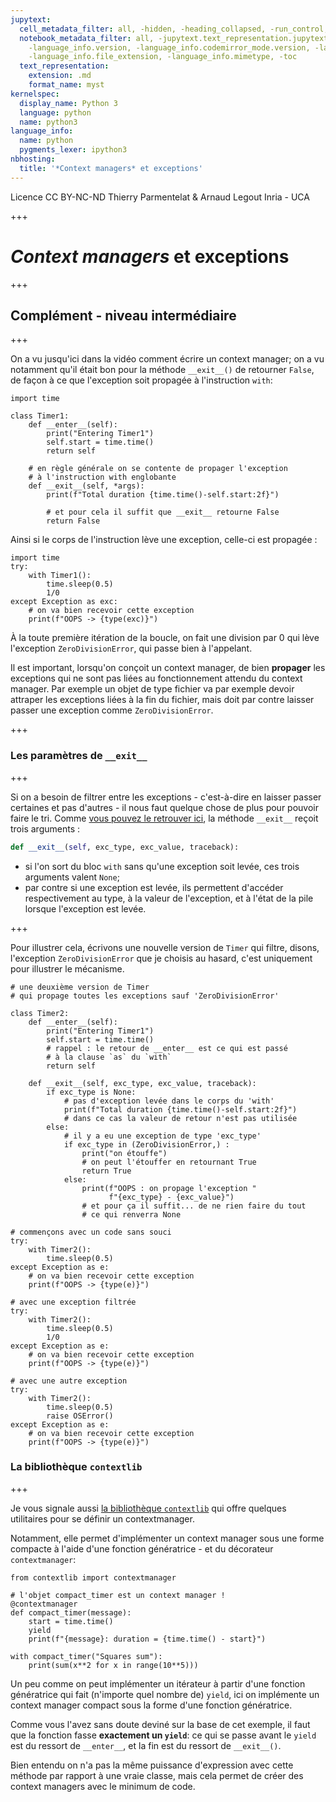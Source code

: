 ```yaml
---
jupytext:
  cell_metadata_filter: all, -hidden, -heading_collapsed, -run_control, -trusted
  notebook_metadata_filter: all, -jupytext.text_representation.jupytext_version, -jupytext.text_representation.format_version,
    -language_info.version, -language_info.codemirror_mode.version, -language_info.codemirror_mode,
    -language_info.file_extension, -language_info.mimetype, -toc
  text_representation:
    extension: .md
    format_name: myst
kernelspec:
  display_name: Python 3
  language: python
  name: python3
language_info:
  name: python
  pygments_lexer: ipython3
nbhosting:
  title: '*Context managers* et exceptions'
---
```


<div class="licence">
<span>Licence CC BY-NC-ND</span>
<span>Thierry Parmentelat &amp; Arnaud Legout</span>
<span>Inria - UCA</span>
</div>

+++

# *Context managers* et exceptions

+++

## Complément - niveau intermédiaire

+++

On a vu jusqu'ici dans la vidéo comment écrire un context manager; on a vu notamment qu'il était bon pour la méthode `__exit__()` de retourner `False`, de façon à ce que l'exception soit propagée à l'instruction `with`:

```{code-cell} ipython3
import time

class Timer1:
    def __enter__(self):
        print("Entering Timer1")
        self.start = time.time()
        return self
    
    # en règle générale on se contente de propager l'exception 
    # à l'instruction with englobante
    def __exit__(self, *args):
        print(f"Total duration {time.time()-self.start:2f}")

        # et pour cela il suffit que __exit__ retourne False
        return False
```

Ainsi si le corps de l'instruction lève une exception, celle-ci est propagée :

```{code-cell} ipython3
import time
try:
    with Timer1():
        time.sleep(0.5)
        1/0
except Exception as exc:
    # on va bien recevoir cette exception
    print(f"OOPS -> {type(exc)}")
```

À la toute première itération de la boucle, on fait une division par 0 qui lève l'exception `ZeroDivisionError`, qui passe bien à l'appelant.

Il est important, lorsqu'on conçoit un context manager, de bien **propager** les exceptions qui ne sont pas liées au fonctionnement attendu du context manager. Par exemple un objet de type fichier va par exemple devoir attraper les exceptions liées à la fin du fichier, mais doit par contre laisser passer une exception comme `ZeroDivisionError`.

+++

### Les paramètres de `__exit__`

+++

Si on a besoin de filtrer entre les exceptions - c'est-à-dire en laisser passer certaines et pas d'autres - il nous faut quelque chose de plus pour pouvoir faire le tri. 
Comme [vous pouvez le retrouver ici](https://docs.python.org/3/reference/datamodel.html#with-statement-context-managers), la méthode `__exit__` reçoit trois arguments :

```python
def __exit__(self, exc_type, exc_value, traceback):
```

* si l'on sort du bloc `with` sans qu'une exception soit levée, ces trois arguments valent `None`;
* par contre si une exception est levée, ils permettent d'accéder respectivement au type, à la valeur de l'exception, et à l'état de la pile lorsque l'exception est levée.

+++

Pour illustrer cela, écrivons une nouvelle version de `Timer` qui filtre, disons, l'exception `ZeroDivisionError` que je choisis au hasard, c'est uniquement pour illustrer le mécanisme.

```{code-cell} ipython3
# une deuxième version de Timer
# qui propage toutes les exceptions sauf 'ZeroDivisionError'

class Timer2:
    def __enter__(self):
        print("Entering Timer1")
        self.start = time.time()
        # rappel : le retour de __enter__ est ce qui est passé
        # à la clause `as` du `with`
        return self
    
    def __exit__(self, exc_type, exc_value, traceback):
        if exc_type is None:
            # pas d'exception levée dans le corps du 'with'
            print(f"Total duration {time.time()-self.start:2f}")
            # dans ce cas la valeur de retour n'est pas utilisée
        else:
            # il y a eu une exception de type 'exc_type'
            if exc_type in (ZeroDivisionError,) :
                print("on étouffe")
                # on peut l'étouffer en retournant True
                return True
            else:
                print(f"OOPS : on propage l'exception "
                      f"{exc_type} - {exc_value}")
                # et pour ça il suffit... de ne rien faire du tout
                # ce qui renverra None 
```

```{code-cell} ipython3
# commençons avec un code sans souci
try:
    with Timer2():
        time.sleep(0.5)
except Exception as e:
    # on va bien recevoir cette exception
    print(f"OOPS -> {type(e)}")
```

```{code-cell} ipython3
# avec une exception filtrée
try:
    with Timer2():
        time.sleep(0.5)
        1/0
except Exception as e:
    # on va bien recevoir cette exception
    print(f"OOPS -> {type(e)}")
```

```{code-cell} ipython3
# avec une autre exception 
try:
    with Timer2():
        time.sleep(0.5)
        raise OSError()
except Exception as e:
    # on va bien recevoir cette exception
    print(f"OOPS -> {type(e)}")
```

### La bibliothèque `contextlib`

+++

Je vous signale aussi [la bibliothèque `contextlib`](https://docs.python.org/3/library/contextlib.html) qui offre quelques utilitaires pour se définir un contextmanager.

Notamment, elle permet d'implémenter un context manager sous une forme compacte à l'aide d'une fonction génératrice - et du décorateur `contextmanager`:

```{code-cell} ipython3
from contextlib import contextmanager
```

```{code-cell} ipython3
# l'objet compact_timer est un context manager !
@contextmanager
def compact_timer(message):
    start = time.time()
    yield
    print(f"{message}: duration = {time.time() - start}")
```

```{code-cell} ipython3
with compact_timer("Squares sum"):
    print(sum(x**2 for x in range(10**5)))
```

Un peu comme on peut implémenter un itérateur à partir d'une fonction génératrice qui fait (n'importe quel nombre de) `yield`, ici on implémente un context manager compact sous la forme d'une fonction génératrice.

Comme vous l'avez sans doute deviné sur la base de cet exemple, il faut que la fonction fasse **exactement un `yield`**: ce qui se passe avant le `yield` est du ressort de `__enter__`, et la fin est du ressort de `__exit__()`. 

Bien entendu on n'a pas la même puissance d'expression avec cette méthode par rapport à une vraie classe, mais cela permet de créer des context managers avec le minimum de code.
